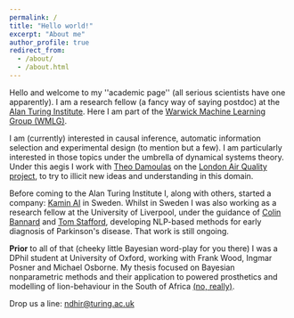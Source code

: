 ```yaml
---
permalink: /
title: "Hello world!"
excerpt: "About me"
author_profile: true
redirect_from: 
  - /about/
  - /about.html
---
```


Hello and welcome to my ''academic page'' (all serious scientists have one apparently). I am a research fellow (a fancy
way of saying postdoc) at the [Alan Turing Institute](https://www.turing.ac.uk/). Here I am part of the [Warwick Machine Learning Group (WMLG)](https://wmlg.io/).

I am (currently) interested in causal inference, automatic information selection and experimental design (to mention but a few). I am particularly interested in those topics under the umbrella of dynamical systems theory. Under this aegis I work with [Theo Damoulas](https://warwick.ac.uk/fac/sci/statistics/staff/academic-research/damoulas/) on the [London Air Quality project](https://www.turing.ac.uk/research/research-projects/london-air-quality), to try to illicit new ideas and understanding in this domain.

Before coming to the Alan Turing Institute I, along with others, started a company: [Kamin AI](http://kamin.ai/) in Sweden. Whilst in Sweden I was also working as a research fellow at the University of Liverpool, under the guidance of [Colin Bannard](https://www.liverpool.ac.uk/institute-of-life-and-human-sciences/staff/colin-bannard/) and [Tom Stafford](https://www.sheffield.ac.uk/psychology/staff/academic/tom-stafford), developing NLP-based methods for early diagnosis of Parkinson's disease. That work is still ongoing. 

**Prior** to all of that (cheeky little Bayesian word-play for you there) I was a DPhil student at University of Oxford, working with Frank Wood, Ingmar Posner and Michael Osborne. My thesis focused on Bayesian nonparametric methods and their application to powered prosthetics and modelling of lion-behaviour in the South of Africa [(no, really)](https://ora.ox.ac.uk/objects/uuid:6cf7314d-e33d-468b-9bdc-d91ab609c643).

Drop us a line: ndhir@turing.ac.uk
